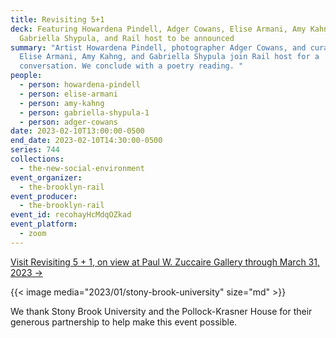 ```yaml
---
title: Revisiting 5+1
deck: Featuring Howardena Pindell, Adger Cowans, Elise Armani, Amy Kahng,
  Gabriella Shypula, and Rail host to be announced
summary: "Artist Howardena Pindell, photographer Adger Cowans, and curators
  Elise Armani, Amy Kahng, and Gabriella Shypula join Rail host for a
  conversation. We conclude with a poetry reading. "
people:
  - person: howardena-pindell
  - person: elise-armani
  - person: amy-kahng
  - person: gabriella-shypula-1
  - person: adger-cowans
date: 2023-02-10T13:00:00-0500
end_date: 2023-02-10T14:30:00-0500
series: 744
collections:
  - the-new-social-environment
event_organizer:
  - the-brooklyn-rail
event_producer:
  - the-brooklyn-rail
event_id: recohayHcMdqOZkad
event_platform:
  - zoom
---
```

[V﻿isit Revisiting 5 + 1, on view at Paul W. Zuccaire Gallery through March 31, 2023 →](https://zuccairegallery.stonybrook.edu/exhibitions/revisiting_5_plus_1.php)



{{< image media="2023/01/stony-brook-university" size="md" >}}

W﻿e thank Stony Brook University and the Pollock-Krasner House for their generous partnership to help make this event possible.
